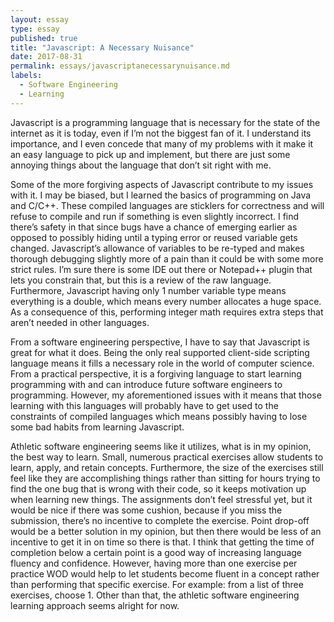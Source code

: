 ```yaml
---
layout: essay
type: essay
published: true
title: "Javascript: A Necessary Nuisance"
date: 2017-08-31
permalink: essays/javascriptanecessarynuisance.md
labels:
  - Software Engineering
  - Learning
---
```

 
 Javascript is a programming language that is necessary for the state of the internet as it is today, even if I’m not the biggest fan of it. I understand its importance, and I even concede that  many of my problems with it make it an easy language to pick up and implement, but there are just some annoying things about the language that don’t sit right with me.


Some of the more forgiving aspects of Javascript contribute to my issues with it. I may be biased, but I learned the basics of programming on Java and C/C++. These compiled languages are sticklers for correctness and will refuse to compile and run if something is even slightly incorrect. I find there’s safety in that since bugs have a chance of emerging earlier as opposed to possibly hiding until a typing error or reused variable gets changed. Javascript’s allowance of variables to be re-typed and makes thorough debugging slightly more of a pain than it could be with some more strict rules. I’m sure there is some IDE out there or Notepad++ plugin that lets you constrain that, but this is a review of the raw language. Furthermore, Javascript having only 1 number variable type means everything is a double, which means every number allocates a huge space. As a consequence of this, performing integer math requires extra steps that aren’t needed in other languages. 


From a software engineering perspective, I have to say that Javascript is great for what it does. Being the only real supported client-side scripting language means it fills a necessary role in the world of computer science. From a practical perspective, it is a forgiving language to start learning programming with and can introduce future software engineers to programming. However, my aforementioned issues with it means that those learning with this languages will probably have to get used to the constraints of compiled languages which means possibly having to lose some bad habits from learning Javascript. 


Athletic software engineering seems like it utilizes, what is in my opinion, the best way to learn. Small, numerous practical exercises allow students to learn, apply, and retain concepts. Furthermore, the size of the exercises still feel like they are accomplishing things rather than sitting for hours trying to find the one bug that is wrong with their code, so it keeps motivation up when learning new things. The assignments don’t feel stressful yet, but it would be nice if there was some cushion, because if you miss the submission, there’s no incentive to complete the exercise. Point drop-off would be a better solution in my opinion, but then there would be less of an incentive to get it in on time so there is that. I think that getting the time of completion below a certain point is a good way of increasing language fluency and confidence. However, having more than one exercise per practice WOD would help to let students become fluent in a concept rather than performing that specific exercise. For example:  from a list of three exercises, choose 1. Other than that, the athletic software engineering learning approach seems alright for now.
